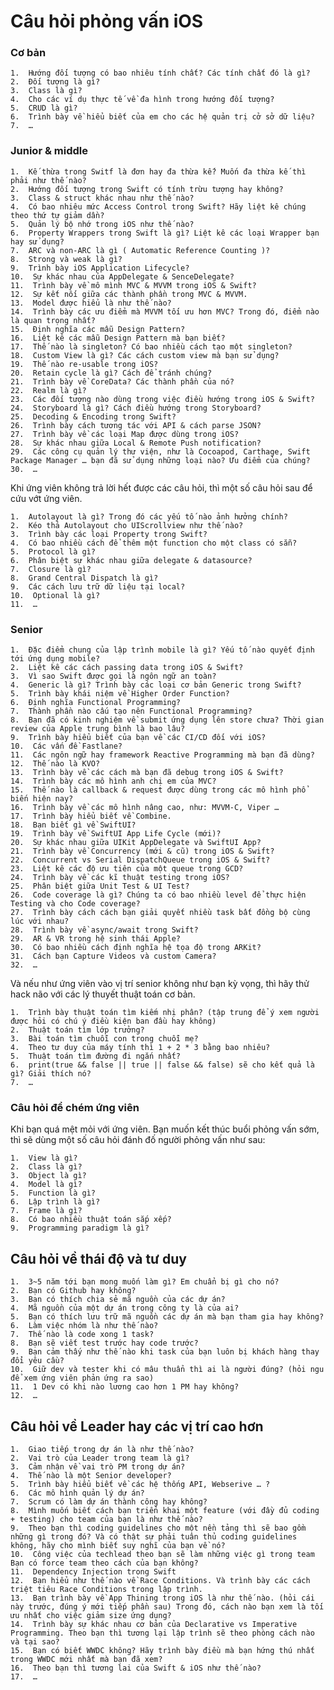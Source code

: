 # Câu hỏi phỏng vấn iOS

### Cơ bản

    1.  Hướng đối tượng có bao nhiêu tính chất? Các tính chất đó là gì?
    2.  Đối tượng là gì?
    3.  Class là gì?
    4.  Cho các ví dụ thực tế về đa hình trong hướng đối tượng?
    5.  CRUD là gì?
    6.  Trình bày về hiểu biết của em cho các hệ quản trị cở sở dữ liệu?
    7.  …

### Junior & middle

    1.  Kế thừa trong Switf là đơn hay đa thừa kế? Muốn đa thừa kế thì phải như thế nào?
    2.  Hướng đối tượng trong Swift có tính trừu tượng hay không?
    3.  Class & struct khác nhau như thế nào?
    4.  Có bao nhiêu mức Access Control trong Swift? Hãy liệt kê chúng theo thứ tự giảm dần?
    5.  Quản lý bộ nhớ trong iOS như thế nào?
    6.  Property Wrappers trong Swift là gì? Liệt kê các loại Wrapper bạn hay sử dụng?
    7.  ARC và non-ARC là gì ( Automatic Reference Counting )?
    8.  Strong và weak là gì?
    9.  Trình bày iOS Application Lifecycle?
    10.  Sự khác nhau của AppDelegate & SenceDelegate?
    11.  Trình bày về mô mình MVC & MVVM trong iOS & Swift?
    12.  Sự kết nối giữa các thành phần trong MVC & MVVM.
    13.  Model được hiểu là như thế nào?
    14.  Trình bày các ưu điểm mà MVVM tối ưu hơn MVC? Trong đó, điểm nào là quan trọng nhất?
    15.  Định nghĩa các mẫu Design Pattern?
    16.  Liệt kê các mẫu Design Pattern mà bạn biết?
    17.  Thế nào là singleton? Có bao nhiều cách tạo một singleton?
    18.  Custom View là gì? Các cách custom view mà bạn sử dụng?
    19.  Thế nào re-usable trong iOS?
    20.  Retain cycle là gì? Cách để tránh chúng?
    21.  Trình bày về CoreData? Các thành phần của nó?
    22.  Realm là gì?
    23.  Các đối tượng nào dùng trong việc điều hướng trong iOS & Swift?
    24.  Storyboard là gì? Cách điều hướng trong Storyboard?
    25.  Decoding & Encoding trong Swift?
    26.  Trình bày cách tương tác với API & cách parse JSON?
    27.  Trình bày về các loại Map được dùng trong iOS?
    28.  Sự khác nhau giữa Local & Remote Push notification?
    29.  Các công cụ quản lý thư viện, như là Cocoapod, Carthage, Swift Package Manager … bạn đã sử dụng những loại nào? Ưu điểm của chúng?
    30.  …

Khi ứng viên không trả lời hết được các câu hỏi, thì một số câu hỏi sau để cứu vớt ứng viên.

    1.  Autolayout là gì? Trong đó các yếu tố nào ảnh hưởng chính?
    2.  Kéo thả Autolayout cho UIScrollview như thế nào?
    3.  Trình bày các loại Property trong Swift?
    4.  Có bao nhiều cách để thêm một function cho một class có sẵn?
    5.  Protocol là gì?
    6.  Phân biệt sự khác nhau giữa delegate & datasource?
    7.  Closure là gì?
    8.  Grand Central Dispatch là gì?
    9.  Các cách lưu trữ dữ liệu tại local?
    10.  Optional là gì?
    11.  …

### Senior

    1.  Đặc điểm chung của lập trình mobile là gì? Yếu tố nào quyết định tới ứng dụng mobile?
    2.  Liệt kê các cách passing data trong iOS & Swift?
    3.  Vì sao Swift được gọi là ngôn ngữ an toàn?
    4.  Generic là gì? Trình bày các loại cơ bản Generic trong Swift?
    5.  Trình bày khái niệm về Higher Order Function?
    6.  Định nghĩa Functional Programming?
    7.  Thành phần nào cấu tạo nên Functional Programming?
    8.  Bạn đã có kinh nghiệm về submit ứng dụng lên store chưa? Thời gian review của Apple trung bình là bao lâu?
    9.  Trình bày hiểu biết của bạn về các CI/CD đối với iOS?
    10.  Các vấn đề Fastlane?
    11.  Các ngôn ngữ hay framework Reactive Programming mà bạn đã dùng?
    12.  Thế nào là KVO?
    13.  Trình bày về các cách mà bạn đã debug trong iOS & Swift?
    14.  Trình bày các mô hình anh chị em của MVC?
    15.  Thế nào là callback & request được dùng trong các mô hình phổ biến hiện nay?
    16.  Trình bày về các mô hình nâng cao, như: MVVM-C, Viper …
    17.  Trình bày hiểu biết về Combine.
    18.  Bạn biết gì về SwiftUI?
    19.  Trình bày về SwiftUI App Life Cycle (mới)?
    20.  Sự khác nhau giữa UIKit AppDelegate và SwiftUI App?
    21.  Trình bày về Concurrency (mới & cũ) trong iOS & Swift?
    22.  Concurrent vs Serial DispatchQueue trong iOS & Swift?
    23.  Liệt kê các độ ưu tiên của một queue trong GCD?
    24.  Trình bày về các kĩ thuật testing trong iOS?
    25.  Phân biệt giữa Unit Test & UI Test?
    26.  Code coverage là gì? Chúng ta có bao nhiều level để thực hiện Testing và cho Code coverage?
    27.  Trình bày cách cách bạn giải quyết nhiều task bất đồng bộ cùng lúc với nhau?
    28.  Trình bày về async/await trong Swift?
    29.  AR & VR trong hệ sinh thái Apple?
    30.  Có bao nhiều cách định nghĩa hệ tọa độ trong ARKit?
    31.  Cách bạn Capture Videos và custom Camera?
    32.  …

Và nếu như ứng viên vào vị trí senior không như bạn kỳ vọng, thì hãy thử hack não với các lý thuyết thuật toán cơ bản.

    1.  Trình bày thuật toán tìm kiếm nhị phân? (tập trung để ý xem người được hỏi có chú ý điều kiện ban đầu hay không)
    2.  Thuật toán tìm lớp trưởng?
    3.  Bài toán tìm chuỗi con trong chuỗi mẹ?
    4.  Theo tư duy của máy tính thì 1 + 2 * 3 bằng bao nhiêu?
    5.  Thuật toán tìm đường đi ngắn nhất?
    6.  print(true && false || true || false && false) sẽ cho kết quả là gì? Giải thích nó?
    7.  …

### Câu hỏi để chém ứng viên

Khi bạn quá mệt mỏi với ứng viên. Bạn muốn kết thúc buổi phỏng vấn sớm, thì sẽ dùng một số câu hỏi đánh đố người phỏng vấn như sau:

    1.  View là gì?
    2.  Class là gì?
    3.  Object là gì?
    4.  Model là gì?
    5.  Function là gì?
    6.  Lập trình là gì?
    7.  Frame là gì?
    8.  Có bao nhiều thuật toán sắp xếp?
    9.  Programming paradigm là gì?

## Câu hỏi về thái độ và tư duy

    1.  3~5 năm tới bạn mong muốn làm gì? Em chuẩn bị gì cho nó?
    2.  Bạn có Github hay không?
    3.  Bạn có thích chia sẻ mã nguồn của các dự án?
    4.  Mã nguồn của một dự án trong công ty là của ai?
    5.  Bạn có thích lưu trữ mã nguồn các dự án mà bạn tham gia hay không?
    6.  Làm việc nhóm là như thế nào?
    7.  Thế nào là code xong 1 task?
    8.  Bạn sẽ viết test trước hay code trước?
    9.  Bạn cảm thấy như thế nào khi task của bạn luôn bị khách hàng thay đổi yêu cầu?
    10.  Giữ dev và tester khi có mâu thuẩn thì ai là người đúng? (hỏi ngu để xem ứng viên phản ứng ra sao)
    11.  1 Dev có khi nào lương cao hơn 1 PM hay không?
    12.  …

## Câu hỏi về Leader hay các vị trí cao hơn

    1.  Giao tiếp trong dự án là như thế nào?
    2.  Vai trò của Leader trong team là gì?
    3.  Cảm nhận về vai trò PM trong dự án?
    4.  Thế nào là một Senior developer?
    5.  Trình bày hiểu biết về các hệ thống API, Webserive … ?
    6.  Các mô hình quản lý dự án?
    7.  Scrum có làm dự án thành công hay không?
    8.  Mình muốn biết cách bạn triển khai một feature (với đầy đủ coding + testing) cho team của bạn là như thế nào?
    9.  Theo bạn thì coding guidelines cho một nền tảng thì sẽ bao gồm những gì trong đó? Và có thật sự phải tuân thủ coding guidelines không, hãy cho mình biết suy nghĩ của bạn về nó?
    10.  Công việc của techlead theo bạn sẽ làm những việc gì trong team Bạn có force team theo cách của bạn không?
    11.  Dependency Injection trong Swift
    12.  Bạn hiểu như thế nào về Race Conditions. Và trình bày các cách triệt tiêu Race Conditions trong lập trình.
    13.  Bạn trình bày về App Thining trong iOS là như thế nào. (hỏi cái này trước, đúng ý mới tiếp phần sau) Trong đó, cách nào bạn xem là tối ưu nhất cho việc giảm size ứng dụng?
    14.  Trình bày sự khác nhau cơ bản của Declarative vs Imperative Programming. Theo bạn thì tương lại lập trình sẽ theo phòng cách nào và tại sao?
    15.  Bạn có biết WWDC không? Hãy trình bày điều mà bạn hứng thú nhất trong WWDC mới nhất mà bạn đã xem?
    16.  Theo bạn thì tương lai của Swift & iOS như thế nào?
    17.  …
